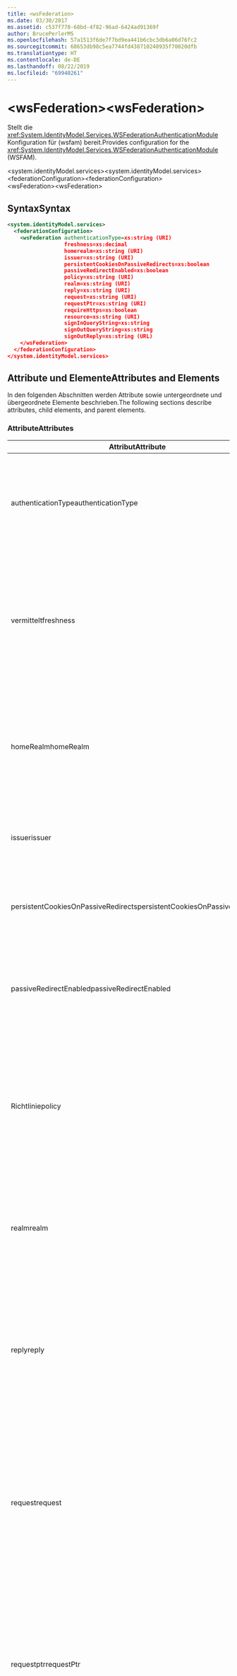 ```yaml
---
title: <wsFederation>
ms.date: 03/30/2017
ms.assetid: c537f770-68bd-4f82-96ad-6424ad91369f
author: BrucePerlerMS
ms.openlocfilehash: 57a1513f6de7f7bd9ea441b6cbc3db6a06d76fc2
ms.sourcegitcommit: 68653db98c5ea7744fd438710248935f70020dfb
ms.translationtype: HT
ms.contentlocale: de-DE
ms.lasthandoff: 08/22/2019
ms.locfileid: "69940261"
---
```

# <a name="wsfederation"></a><span data-ttu-id="1cc3f-101">\<wsFederation></span><span class="sxs-lookup"><span data-stu-id="1cc3f-101">\<wsFederation></span></span>
<span data-ttu-id="1cc3f-102">Stellt die <xref:System.IdentityModel.Services.WSFederationAuthenticationModule> Konfiguration für (wsfam) bereit.</span><span class="sxs-lookup"><span data-stu-id="1cc3f-102">Provides configuration for the <xref:System.IdentityModel.Services.WSFederationAuthenticationModule> (WSFAM).</span></span>  
  
<span data-ttu-id="1cc3f-103">\<system.identityModel.services></span><span class="sxs-lookup"><span data-stu-id="1cc3f-103">\<system.identityModel.services></span></span>  
<span data-ttu-id="1cc3f-104">\<federationConfiguration></span><span class="sxs-lookup"><span data-stu-id="1cc3f-104">\<federationConfiguration></span></span>  
<span data-ttu-id="1cc3f-105">\<wsFederation></span><span class="sxs-lookup"><span data-stu-id="1cc3f-105">\<wsFederation></span></span>  
  
## <a name="syntax"></a><span data-ttu-id="1cc3f-106">Syntax</span><span class="sxs-lookup"><span data-stu-id="1cc3f-106">Syntax</span></span>  
  
```xml
<system.identityModel.services>  
  <federationConfiguration>  
    <wsFederation authenticationType=xs:string (URI)  
                  freshness=xs:decimal  
                  homerealm=xs:string (URI)  
                  issuer=xs:string (URI)  
                  persistentCookiesOnPassiveRedirects=xs:boolean  
                  passiveRedirectEnabled=xs:boolean  
                  policy=xs:string (URI)  
                  realm=xs:string (URI)  
                  reply=xs:string (URI)  
                  request=xs:string (URI)  
                  requestPtr=xs:string (URI)  
                  requireHttps=xs:boolean  
                  resource=xs:string (URI)  
                  signInQueryString=xs:string  
                  signOutQueryString=xs:string  
                  signOutReply=xs:string (URL)  
    </wsFederation>  
  </federationConfiguration>  
</system.identityModel.services>  
```  
  
## <a name="attributes-and-elements"></a><span data-ttu-id="1cc3f-107">Attribute und Elemente</span><span class="sxs-lookup"><span data-stu-id="1cc3f-107">Attributes and Elements</span></span>  
 <span data-ttu-id="1cc3f-108">In den folgenden Abschnitten werden Attribute sowie untergeordnete und übergeordnete Elemente beschrieben.</span><span class="sxs-lookup"><span data-stu-id="1cc3f-108">The following sections describe attributes, child elements, and parent elements.</span></span>  
  
### <a name="attributes"></a><span data-ttu-id="1cc3f-109">Attribute</span><span class="sxs-lookup"><span data-stu-id="1cc3f-109">Attributes</span></span>  
  
|<span data-ttu-id="1cc3f-110">Attribut</span><span class="sxs-lookup"><span data-stu-id="1cc3f-110">Attribute</span></span>|<span data-ttu-id="1cc3f-111">Beschreibung</span><span class="sxs-lookup"><span data-stu-id="1cc3f-111">Description</span></span>|  
|---------------|-----------------|  
|<span data-ttu-id="1cc3f-112">authenticationType</span><span class="sxs-lookup"><span data-stu-id="1cc3f-112">authenticationType</span></span>|<span data-ttu-id="1cc3f-113">Ein URI, der den Authentifizierungstyp angibt.</span><span class="sxs-lookup"><span data-stu-id="1cc3f-113">A URI that specifies the authentication type.</span></span> <span data-ttu-id="1cc3f-114">Legt den WAUTH-Parameter für die WS-Verbund-Anmeldungs Anforderung fest.</span><span class="sxs-lookup"><span data-stu-id="1cc3f-114">Sets the WS-Federation sign-in request wauth parameter.</span></span> <span data-ttu-id="1cc3f-115">Optional.</span><span class="sxs-lookup"><span data-stu-id="1cc3f-115">Optional.</span></span> <span data-ttu-id="1cc3f-116">Der Standardwert ist eine leere Zeichenfolge, die angibt, dass der WAUTH-Parameter nicht in der Anforderung enthalten ist.</span><span class="sxs-lookup"><span data-stu-id="1cc3f-116">The default is an empty string, which specifies that the wauth parameter is not included in the request.</span></span>|  
|<span data-ttu-id="1cc3f-117">vermittelt</span><span class="sxs-lookup"><span data-stu-id="1cc3f-117">freshness</span></span>|<span data-ttu-id="1cc3f-118">Das gewünschte maximale Alter von Authentifizierungsanforderungen (in Minuten).</span><span class="sxs-lookup"><span data-stu-id="1cc3f-118">The desired maximum age of authentication requests, in minutes.</span></span> <span data-ttu-id="1cc3f-119">Legt den wfresh-Parameter für die WS-Verbund-Anmeldungs Anforderung fest.</span><span class="sxs-lookup"><span data-stu-id="1cc3f-119">Sets the WS-Federation sign-in request wfresh parameter.</span></span> <span data-ttu-id="1cc3f-120">Optional.</span><span class="sxs-lookup"><span data-stu-id="1cc3f-120">Optional.</span></span> <span data-ttu-id="1cc3f-121">Der Standardwert ist 0.</span><span class="sxs-lookup"><span data-stu-id="1cc3f-121">The default is zero.</span></span> <span data-ttu-id="1cc3f-122">Optional.</span><span class="sxs-lookup"><span data-stu-id="1cc3f-122">Optional.</span></span> <span data-ttu-id="1cc3f-123">**Warnung:**  In der nächsten Version von .NET Framework 4,5 ist das `freshness` -Attribut vom Typ `xs:string` , und sein Standardwert `null`ist.</span><span class="sxs-lookup"><span data-stu-id="1cc3f-123">**Warning:**  In the next release of .NET Framework 4.5, the `freshness` attribute will be of type `xs:string` and its default value will be `null`.</span></span>|  
|<span data-ttu-id="1cc3f-124">homeRealm</span><span class="sxs-lookup"><span data-stu-id="1cc3f-124">homeRealm</span></span>|<span data-ttu-id="1cc3f-125">Der Startbereich des Identitäts Anbieters (IDP), der für die Authentifizierung verwendet werden soll.</span><span class="sxs-lookup"><span data-stu-id="1cc3f-125">The home realm of the identity provider (IdP) to use for authentication.</span></span> <span data-ttu-id="1cc3f-126">Legt den whr-Parameter für die WS-Verbund-Anmeldungs Anforderung fest.</span><span class="sxs-lookup"><span data-stu-id="1cc3f-126">Sets the WS-Federation sign-in request whr parameter.</span></span> <span data-ttu-id="1cc3f-127">Optional.</span><span class="sxs-lookup"><span data-stu-id="1cc3f-127">Optional.</span></span> <span data-ttu-id="1cc3f-128">Der Standardwert ist eine leere Zeichenfolge, die angibt, dass der whr-Parameter nicht in der Anforderung enthalten ist.</span><span class="sxs-lookup"><span data-stu-id="1cc3f-128">The default is an empty string, which specifies that the whr parameter is not included in the request.</span></span>|  
|<span data-ttu-id="1cc3f-129">issuer</span><span class="sxs-lookup"><span data-stu-id="1cc3f-129">issuer</span></span>|<span data-ttu-id="1cc3f-130">Der URI des vorgesehenen Tokenausstellers.</span><span class="sxs-lookup"><span data-stu-id="1cc3f-130">The URI of the intended token issuer.</span></span> <span data-ttu-id="1cc3f-131">Legt die Basis-URL der WS-Verbund-Anmeldungs Anforderungen und Abmelde Anforderungen fest.</span><span class="sxs-lookup"><span data-stu-id="1cc3f-131">Sets the base URL of WS-Federation sign-in requests and sign-out requests Required.</span></span>|  
|<span data-ttu-id="1cc3f-132">persistentCookiesOnPassiveRedirects</span><span class="sxs-lookup"><span data-stu-id="1cc3f-132">persistentCookiesOnPassiveRedirects</span></span>|<span data-ttu-id="1cc3f-133">Gibt an, ob persistente Cookies bei der Authentifizierung ausgegeben werden.</span><span class="sxs-lookup"><span data-stu-id="1cc3f-133">Specifies whether persistent cookies are issued on authentication.</span></span> <span data-ttu-id="1cc3f-134">Optional.</span><span class="sxs-lookup"><span data-stu-id="1cc3f-134">Optional.</span></span> <span data-ttu-id="1cc3f-135">Der Standardwert ist "false", Cookies werden nicht ausgegeben.</span><span class="sxs-lookup"><span data-stu-id="1cc3f-135">The default is "false", cookies are not issued.</span></span>|  
|<span data-ttu-id="1cc3f-136">passiveRedirectEnabled</span><span class="sxs-lookup"><span data-stu-id="1cc3f-136">passiveRedirectEnabled</span></span>|<span data-ttu-id="1cc3f-137">Gibt an, ob die wsfam aktiviert ist, um nicht autorisierte Anforderungen automatisch an einen STS umzuleiten.</span><span class="sxs-lookup"><span data-stu-id="1cc3f-137">Specifies whether the WSFAM is enabled to automatically redirect unauthorized requests to an STS.</span></span> <span data-ttu-id="1cc3f-138">Optional.</span><span class="sxs-lookup"><span data-stu-id="1cc3f-138">Optional.</span></span> <span data-ttu-id="1cc3f-139">Der Standardwert ist "true", nicht autorisierte Anforderungen werden automatisch umgeleitet.</span><span class="sxs-lookup"><span data-stu-id="1cc3f-139">The default is "true", unauthorized requests are automatically redirected.</span></span>|  
|<span data-ttu-id="1cc3f-140">Richtlinie</span><span class="sxs-lookup"><span data-stu-id="1cc3f-140">policy</span></span>|<span data-ttu-id="1cc3f-141">Eine URL, die den Speicherort der relevanten Richtlinie angibt, die bei Anmelde Anforderungen verwendet werden soll.</span><span class="sxs-lookup"><span data-stu-id="1cc3f-141">A URL that specifies the location of the relevant policy to use on sign-in requests.</span></span> <span data-ttu-id="1cc3f-142">Der Standardwert ist eine leere Zeichenfolge.</span><span class="sxs-lookup"><span data-stu-id="1cc3f-142">The default is an empty string.</span></span> <span data-ttu-id="1cc3f-143">Legt den WP-Parameter für die WS-Verbund-Anmeldungs Anforderung fest.</span><span class="sxs-lookup"><span data-stu-id="1cc3f-143">Sets the WS-Federation sign-in request wp parameter.</span></span> <span data-ttu-id="1cc3f-144">Optional.</span><span class="sxs-lookup"><span data-stu-id="1cc3f-144">Optional.</span></span> <span data-ttu-id="1cc3f-145">Der Standardwert ist eine leere Zeichenfolge, die angibt, dass der WP-Parameter nicht in der Anforderung enthalten ist.</span><span class="sxs-lookup"><span data-stu-id="1cc3f-145">The default is an empty string, which specifies that the wp parameter is not included in the request.</span></span>|  
|<span data-ttu-id="1cc3f-146">realm</span><span class="sxs-lookup"><span data-stu-id="1cc3f-146">realm</span></span>|<span data-ttu-id="1cc3f-147">Der URI des angeforderten Bereichs.</span><span class="sxs-lookup"><span data-stu-id="1cc3f-147">The URI of the requesting realm.</span></span> <span data-ttu-id="1cc3f-148">(Ein URI, der die vertrauende Seite (RP) für den Sicherheitstokendienst (Security Token Service, STS) identifiziert.) Legt den Anforderungs Parameter für den wtrealm-WS-Verbund-Anmelde Anforderung fest.</span><span class="sxs-lookup"><span data-stu-id="1cc3f-148">(A URI that identifies the relying party (RP) to the security token service (STS).) Sets the request wtrealm WS-Federation sign-in request parameter.</span></span> <span data-ttu-id="1cc3f-149">Erforderlich.</span><span class="sxs-lookup"><span data-stu-id="1cc3f-149">Required.</span></span>|  
|<span data-ttu-id="1cc3f-150">reply</span><span class="sxs-lookup"><span data-stu-id="1cc3f-150">reply</span></span>|<span data-ttu-id="1cc3f-151">Eine URL, die die Adresse identifiziert, an der die Anwendung der vertrauenden Seite Antworten vom Sicherheitstokendienst (Security Token Service, STS) empfangen möchte.</span><span class="sxs-lookup"><span data-stu-id="1cc3f-151">A URL that identifies the address at which the relying party (RP) application would like to receive replies from the Security Token Service (STS).</span></span> <span data-ttu-id="1cc3f-152">Legt den wreply-Parameter für die WS-Verbund-Anmeldungs Anforderung fest.</span><span class="sxs-lookup"><span data-stu-id="1cc3f-152">Sets the WS-Federation sign-in request wreply parameter.</span></span> <span data-ttu-id="1cc3f-153">Optional.</span><span class="sxs-lookup"><span data-stu-id="1cc3f-153">Optional.</span></span> <span data-ttu-id="1cc3f-154">Der Standardwert ist eine leere Zeichenfolge, die angibt, dass der wreply-Parameter nicht in der Anforderung enthalten ist.</span><span class="sxs-lookup"><span data-stu-id="1cc3f-154">The default is an empty string, which specifies that the wreply parameter is not included in the request.</span></span>|  
|<span data-ttu-id="1cc3f-155">request</span><span class="sxs-lookup"><span data-stu-id="1cc3f-155">request</span></span>|<span data-ttu-id="1cc3f-156">Die tokenausstellungsanforderung.</span><span class="sxs-lookup"><span data-stu-id="1cc3f-156">The token issuance request.</span></span> <span data-ttu-id="1cc3f-157">Legt den wreq-Parameter für die WS-Verbund-Anmeldungs Anforderung fest.</span><span class="sxs-lookup"><span data-stu-id="1cc3f-157">Sets the WS-Federation sign-in request wreq parameter.</span></span> <span data-ttu-id="1cc3f-158">Optional.</span><span class="sxs-lookup"><span data-stu-id="1cc3f-158">Optional.</span></span> <span data-ttu-id="1cc3f-159">Der Standardwert ist eine leere Zeichenfolge, die angibt, dass der wreq-Parameter nicht in der Anforderung enthalten ist.</span><span class="sxs-lookup"><span data-stu-id="1cc3f-159">The default is an empty string, which specifies that the wreq parameter is not included in the request.</span></span> <span data-ttu-id="1cc3f-160">Wenn der wreq-Parameter oder der wreqptr-Parameter in der Anforderung nicht enthalten ist, bedeutet dies, dass der STS weiß, welche Art von Token ausgestellt werden muss</span><span class="sxs-lookup"><span data-stu-id="1cc3f-160">Not including the wreq or the wreqptr parameter in the request implies that the STS knows what kind of token to issue.</span></span>|  
|<span data-ttu-id="1cc3f-161">requestptr</span><span class="sxs-lookup"><span data-stu-id="1cc3f-161">requestPtr</span></span>|<span data-ttu-id="1cc3f-162">Eine URL, die den Speicherort der tokenausstellungsanforderung angibt.</span><span class="sxs-lookup"><span data-stu-id="1cc3f-162">A URL that specifies the location of the token issuance request.</span></span> <span data-ttu-id="1cc3f-163">Legt den wreqptr-Parameter der Anforderung fest.</span><span class="sxs-lookup"><span data-stu-id="1cc3f-163">Sets the request wreqptr parameter.</span></span> <span data-ttu-id="1cc3f-164">Optional.</span><span class="sxs-lookup"><span data-stu-id="1cc3f-164">Optional.</span></span> <span data-ttu-id="1cc3f-165">Der Standardwert ist eine leere Zeichenfolge, die angibt, dass der wreqptr-Parameter nicht in der Anforderung enthalten ist.</span><span class="sxs-lookup"><span data-stu-id="1cc3f-165">The default is an empty string, which specifies that the wreqptr parameter is not included in the request.</span></span> <span data-ttu-id="1cc3f-166">Wenn der wreq-Parameter oder der wreqptr-Parameter in der Anforderung nicht enthalten ist, bedeutet dies, dass der STS weiß, welche Art von Token ausgestellt werden muss</span><span class="sxs-lookup"><span data-stu-id="1cc3f-166">Not including the wreq or the wreqptr parameter in the request implies that the STS knows what kind of token to issue.</span></span>|  
|<span data-ttu-id="1cc3f-167">requireHttps</span><span class="sxs-lookup"><span data-stu-id="1cc3f-167">requireHttps</span></span>|<span data-ttu-id="1cc3f-168">Gibt an, ob die Kommunikation mit dem Sicherheitstokendienst (STS) das HTTPS-Protokoll verwenden muss.</span><span class="sxs-lookup"><span data-stu-id="1cc3f-168">Specifies whether communication with the security token service (STS) must use HTTPS protocol.</span></span> <span data-ttu-id="1cc3f-169">Optional.</span><span class="sxs-lookup"><span data-stu-id="1cc3f-169">Optional.</span></span> <span data-ttu-id="1cc3f-170">Der Standardwert ist "true", HTTPS muss verwendet werden.</span><span class="sxs-lookup"><span data-stu-id="1cc3f-170">The default is "true", HTTPS must be used.</span></span>|  
|<span data-ttu-id="1cc3f-171">Ressource</span><span class="sxs-lookup"><span data-stu-id="1cc3f-171">resource</span></span>|<span data-ttu-id="1cc3f-172">Ein URI, der die Ressource identifiziert, auf die zugegriffen wird, der vertrauenden Seite (RP) für den Sicherheitstokendienst (STS).</span><span class="sxs-lookup"><span data-stu-id="1cc3f-172">A URI that identifies the resource being accessed, the relying party (RP), to the to the security token service (STS).</span></span> <span data-ttu-id="1cc3f-173">Optional.</span><span class="sxs-lookup"><span data-stu-id="1cc3f-173">Optional.</span></span> <span data-ttu-id="1cc3f-174">Legt den wres-Parameter für die WS-Verbund-Anmeldungs Anforderung fest.</span><span class="sxs-lookup"><span data-stu-id="1cc3f-174">Sets the WS-Federation sign-in request wres parameter.</span></span> <span data-ttu-id="1cc3f-175">Optional.</span><span class="sxs-lookup"><span data-stu-id="1cc3f-175">Optional.</span></span> <span data-ttu-id="1cc3f-176">Der Standardwert ist eine leere Zeichenfolge, die angibt, dass der wres-Parameter nicht in der Anforderung enthalten ist.</span><span class="sxs-lookup"><span data-stu-id="1cc3f-176">The default is an empty string, which specifies that the wres parameter is not included in the request.</span></span> <span data-ttu-id="1cc3f-177">**Hinweis:** wres ist ein Legacy Parameter.</span><span class="sxs-lookup"><span data-stu-id="1cc3f-177">**Note:**  wres is a legacy parameter.</span></span> <span data-ttu-id="1cc3f-178">Geben Sie `realm` das-Attribut an, um stattdessen den wtrealm-Parameter zu verwenden.</span><span class="sxs-lookup"><span data-stu-id="1cc3f-178">Specify the `realm` attribute to use the wtrealm parameter instead.</span></span>|  
|<span data-ttu-id="1cc3f-179">signInQueryString</span><span class="sxs-lookup"><span data-stu-id="1cc3f-179">signInQueryString</span></span>|<span data-ttu-id="1cc3f-180">Stellt einen Erweiterbarkeits Punkt bereit, um Anwendungs definierte Abfrage Parameter in der URL der WS-Verbund-Anmeldungs Anforderung anzugeben.</span><span class="sxs-lookup"><span data-stu-id="1cc3f-180">Provides an extensibility point to specify application defined query parameters in the WS-Federation sign-in request URL.</span></span> <span data-ttu-id="1cc3f-181">Optional.</span><span class="sxs-lookup"><span data-stu-id="1cc3f-181">Optional.</span></span> <span data-ttu-id="1cc3f-182">Der Standardwert ist eine leere Zeichenfolge, die angibt, dass keine zusätzlichen Parameter in die Anforderung eingeschlossen werden sollen.</span><span class="sxs-lookup"><span data-stu-id="1cc3f-182">The default is an empty string, which specifies that no additional parameters should be included in the request.</span></span> <span data-ttu-id="1cc3f-183">Die Parameter werden als Abfrage Zeichenfolgen-Fragmente im folgenden Format angegeben `"param1=value1&param2=value2&param3=value3"` : usw.</span><span class="sxs-lookup"><span data-stu-id="1cc3f-183">The parameters are specified as a query string fragment using the following form: `"param1=value1&param2=value2&param3=value3"` and so on.</span></span> <span data-ttu-id="1cc3f-184">**Hinweis**:  In einer Konfigurationsdatei muss das Zeichen "&" in der Abfrage Zeichenfolge mit dem zugehörigen Entitäts `&`Verweis angegeben werden.</span><span class="sxs-lookup"><span data-stu-id="1cc3f-184">**Note:**  In a configuration file the ‘&" character in the query string must be specified using its entity reference, `&`.</span></span>|  
|<span data-ttu-id="1cc3f-185">signOutQueryString</span><span class="sxs-lookup"><span data-stu-id="1cc3f-185">signOutQueryString</span></span>|<span data-ttu-id="1cc3f-186">Stellt einen Erweiterbarkeits Punkt bereit, um Anwendungs definierte Abfrage Parameter in der URL der WS-Verbund-Anmeldungs Anforderung anzugeben.</span><span class="sxs-lookup"><span data-stu-id="1cc3f-186">Provides an extensibility point to specify application defined query parameters in the WS-Federation sign-in request URL.</span></span> <span data-ttu-id="1cc3f-187">Optional.</span><span class="sxs-lookup"><span data-stu-id="1cc3f-187">Optional.</span></span> <span data-ttu-id="1cc3f-188">Der Standardwert ist eine leere Zeichenfolge, die angibt, dass keine zusätzlichen Parameter in die Anforderung eingeschlossen werden sollen.</span><span class="sxs-lookup"><span data-stu-id="1cc3f-188">The default is an empty string, which specifies that no additional parameters should be included in the request.</span></span> <span data-ttu-id="1cc3f-189">Die Parameter werden als Abfrage Zeichenfolgen-Fragmente im folgenden Format angegeben `"param1=value1&param2=value2&param3=value3"` : usw.</span><span class="sxs-lookup"><span data-stu-id="1cc3f-189">The parameters are specified as a query string fragment using the following form: `"param1=value1&param2=value2&param3=value3"` and so on.</span></span> <span data-ttu-id="1cc3f-190">**Hinweis**:  In einer Konfigurationsdatei muss das Zeichen "&" in der Abfrage Zeichenfolge mit dem zugehörigen Entitäts `&`Verweis angegeben werden.</span><span class="sxs-lookup"><span data-stu-id="1cc3f-190">**Note:**  In a configuration file the ‘&" character in the query string must be specified using its entity reference, `&`.</span></span>|  
|<span data-ttu-id="1cc3f-191">signOutReply</span><span class="sxs-lookup"><span data-stu-id="1cc3f-191">signOutReply</span></span>|<span data-ttu-id="1cc3f-192">Gibt die URL an, an die der Client vom Sicherheitstokendienst (STS) während der passiven Abmeldung über das WS-Verbund-Protokoll umgeleitet werden soll.</span><span class="sxs-lookup"><span data-stu-id="1cc3f-192">Specifies the URL to which the client should be redirected by the security token service (STS) during passive sign-out through the WS-Federation protocol.</span></span> <span data-ttu-id="1cc3f-193">Legt den wreply-Parameter für eine WS-Verbund-Abmelde Anforderung fest.</span><span class="sxs-lookup"><span data-stu-id="1cc3f-193">Sets the wreply parameter on a WS-Federation sign-out request.</span></span> <span data-ttu-id="1cc3f-194">Optional.</span><span class="sxs-lookup"><span data-stu-id="1cc3f-194">Optional.</span></span> <span data-ttu-id="1cc3f-195">Der Standardwert ist eine leere Zeichenfolge, die angibt, dass keine zusätzlichen Parameter in die Anforderung eingeschlossen werden sollen.</span><span class="sxs-lookup"><span data-stu-id="1cc3f-195">The default is an empty string, which specifies that no additional parameters should be included in the request.</span></span>|  
  
### <a name="child-elements"></a><span data-ttu-id="1cc3f-196">Untergeordnete Elemente</span><span class="sxs-lookup"><span data-stu-id="1cc3f-196">Child Elements</span></span>  
 <span data-ttu-id="1cc3f-197">None</span><span class="sxs-lookup"><span data-stu-id="1cc3f-197">None</span></span>  
  
### <a name="parent-elements"></a><span data-ttu-id="1cc3f-198">Übergeordnete Elemente</span><span class="sxs-lookup"><span data-stu-id="1cc3f-198">Parent Elements</span></span>  
  
|<span data-ttu-id="1cc3f-199">Element</span><span class="sxs-lookup"><span data-stu-id="1cc3f-199">Element</span></span>|<span data-ttu-id="1cc3f-200">Beschreibung</span><span class="sxs-lookup"><span data-stu-id="1cc3f-200">Description</span></span>|  
|-------------|-----------------|  
|[<span data-ttu-id="1cc3f-201">\<federationConfiguration></span><span class="sxs-lookup"><span data-stu-id="1cc3f-201">\<federationConfiguration></span></span>](federationconfiguration.md)|<span data-ttu-id="1cc3f-202">Enthält die Einstellungen, mit denen <xref:System.IdentityModel.Services.WSFederationAuthenticationModule> (wsfam) <xref:System.IdentityModel.Services.SessionAuthenticationModule> und (Sam) konfiguriert werden.</span><span class="sxs-lookup"><span data-stu-id="1cc3f-202">Contains the settings that configure the <xref:System.IdentityModel.Services.WSFederationAuthenticationModule> (WSFAM) and the <xref:System.IdentityModel.Services.SessionAuthenticationModule> (SAM).</span></span>|  
  
## <a name="remarks"></a><span data-ttu-id="1cc3f-203">Hinweise</span><span class="sxs-lookup"><span data-stu-id="1cc3f-203">Remarks</span></span>  
 <span data-ttu-id="1cc3f-204">Sie können das `<wsFederation>` -Element verwenden, um die Standardeinstellungen für WS-Verbund Parameter und das Standardverhalten für wsfam zu konfigurieren.</span><span class="sxs-lookup"><span data-stu-id="1cc3f-204">You can use the `<wsFederation>` element to configure default WS-Federation parameter settings and default behavior for the WSFAM.</span></span> <span data-ttu-id="1cc3f-205">`<wsFederation>` Einstellungen<xref:System.IdentityModel.Services.WSFederationAuthenticationModule> für WS-Verbund Parameter, die unter dem-Element definiert sind, legen äquivalente Eigenschaften fest</span><span class="sxs-lookup"><span data-stu-id="1cc3f-205">WS-Federation parameter settings defined under the `<wsFederation>` element set equivalent properties exposed by the <xref:System.IdentityModel.Services.WSFederationAuthenticationModule> class.</span></span> <span data-ttu-id="1cc3f-206">Diese Eigenschaften bleiben für jede Anforderung, die von wsfam ausgegeben wird, unverändert.</span><span class="sxs-lookup"><span data-stu-id="1cc3f-206">These properties remain the same for every request issued by the WSFAM.</span></span> <span data-ttu-id="1cc3f-207">Die WS-Verbund-Parameter können während der Anforderungs Verarbeitung dynamisch geändert werden, indem Ereignishandler für die von wsfam verfügbar gemachten Ereignisse hinzugefügt werden. beispielsweise das <xref:System.IdentityModel.Services.WSFederationAuthenticationModule.RedirectingToIdentityProvider> -Ereignis.</span><span class="sxs-lookup"><span data-stu-id="1cc3f-207">You can change the WS-Federation parameters dynamically during request processing by adding event handlers for the events exposed by WSFAM; for example, the <xref:System.IdentityModel.Services.WSFederationAuthenticationModule.RedirectingToIdentityProvider> event.</span></span> <span data-ttu-id="1cc3f-208">Weitere Informationen finden Sie in der Dokumentation für die <xref:System.IdentityModel.Services.WSFederationAuthenticationModule> -Klasse.</span><span class="sxs-lookup"><span data-stu-id="1cc3f-208">For more information, see the documentation for the <xref:System.IdentityModel.Services.WSFederationAuthenticationModule> class.</span></span>  
  
 <span data-ttu-id="1cc3f-209">Das `<wsFederation>` -Element wird durch die <xref:System.IdentityModel.Services.Configuration.WSFederationElement> -Klasse dargestellt.</span><span class="sxs-lookup"><span data-stu-id="1cc3f-209">The `<wsFederation>` element is represented by the <xref:System.IdentityModel.Services.Configuration.WSFederationElement> class.</span></span> <span data-ttu-id="1cc3f-210">Das Konfigurationsobjekt selbst wird durch die <xref:System.IdentityModel.Services.Configuration.WsFederationConfiguration> -Klasse dargestellt.</span><span class="sxs-lookup"><span data-stu-id="1cc3f-210">The configuration object itself is represented by the <xref:System.IdentityModel.Services.Configuration.WsFederationConfiguration> class.</span></span> <span data-ttu-id="1cc3f-211">Für das <xref:System.IdentityModel.Services.Configuration.WsFederationConfiguration> <xref:System.IdentityModel.Services.Configuration.FederationConfiguration> Objekt, auf das über die <xref:System.IdentityModel.Services.FederatedAuthentication.FederationConfiguration%2A?displayProperty=nameWithType> -Eigenschaft zugegriffen wird, wird eine einzelne Instanz festgelegt, und es wird eine Konfiguration für wsfam bereitstellt</span><span class="sxs-lookup"><span data-stu-id="1cc3f-211">A single <xref:System.IdentityModel.Services.Configuration.WsFederationConfiguration> instance is set on the <xref:System.IdentityModel.Services.Configuration.FederationConfiguration> object that is accessed through the <xref:System.IdentityModel.Services.FederatedAuthentication.FederationConfiguration%2A?displayProperty=nameWithType> property and provides configuration for the WSFAM.</span></span>  
  
## <a name="example"></a><span data-ttu-id="1cc3f-212">Beispiel</span><span class="sxs-lookup"><span data-stu-id="1cc3f-212">Example</span></span>  
 <span data-ttu-id="1cc3f-213">Der folgende XML-Code `<wsFederation>` zeigt ein-Element, das Einstellungen für das wsfam angibt.</span><span class="sxs-lookup"><span data-stu-id="1cc3f-213">The following XML shows a `<wsFederation>` element that specifies settings for the WSFAM.</span></span>  
  
> [!WARNING]
>  <span data-ttu-id="1cc3f-214">In diesem Beispiel ist das wsfam nicht erforderlich, um HTTPS zu verwenden.</span><span class="sxs-lookup"><span data-stu-id="1cc3f-214">In this example, the WSFAM is not required to use HTTPS.</span></span> <span data-ttu-id="1cc3f-215">Dies liegt daran, `requireHttps` dass das- `<wsFederation>` Attribut für das `false`-Element festgelegt ist.</span><span class="sxs-lookup"><span data-stu-id="1cc3f-215">This is because the `requireHttps` attribute on the `<wsFederation>` element is set `false`.</span></span> <span data-ttu-id="1cc3f-216">Diese Einstellung wird für die meisten Produktionsumgebungen nicht empfohlen, da Sie ein Sicherheitsrisiko darstellen kann.</span><span class="sxs-lookup"><span data-stu-id="1cc3f-216">This setting is not recommended for most production environments as it may present a security risk.</span></span>  
  
```xml
<wsFederation passiveRedirectEnabled="true"   
              issuer="http://localhost:15839/wsFederationSTS/Issue"   
              realm="http://localhost:50969/"   
              reply="http://localhost:50969/"   
              requireHttps="false"   
              signOutReply="http://localhost:50969/SignedOutPage.html"   
              signOutQueryString="Param1=value2&Param2=value2"   
              persistentCookiesOnPassiveRedirects="true" />
```  
  
## <a name="see-also"></a><span data-ttu-id="1cc3f-217">Siehe auch</span><span class="sxs-lookup"><span data-stu-id="1cc3f-217">See also</span></span>

- <xref:System.IdentityModel.Services.WSFederationAuthenticationModule>
- <xref:System.IdentityModel.Services.FederatedAuthentication.FederationConfiguration%2A?displayProperty=nameWithType>
